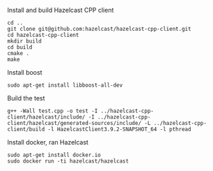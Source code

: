 Install and build Hazelcast CPP client

	cd ..
	git clone git@github.com:hazelcast/hazelcast-cpp-client.git
	cd hazelcast-cpp-client
	mkdir build
	cd build
	cmake .
	make 

Install boost

	sudo apt-get install libboost-all-dev

Build the test

	g++ -Wall test.cpp -o test -I ../hazelcast-cpp-client/hazelcast/include/ -I ../hazelcast-cpp-client/hazelcast/generated-sources/include/ -L ../hazelcast-cpp-client/build -l HazelcastClient3.9.2-SNAPSHOT_64 -l pthread


Install docker, ran Hazelcast

	sudo apt-get install docker.io
	sudo docker run -ti hazelcast/hazelcast


